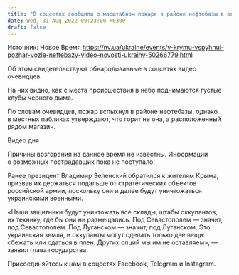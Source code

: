 ```yaml
---
title: "В соцсетях сообщили о масштабном пожаре в районе нефтебазы в оккупированном Крыму — видео"
date: Wed, 31 Aug 2022 09:23:00 +0300
draft: false
---
```

Источник: Новое Время https://nv.ua/ukraine/events/v-krymu-vspyhnul-pozhar-vozle-neftebazy-video-novosti-ukrainy-50266779.html


Об этом свидетельствуют обнародованные в соцсетях видео очевидцев.

На них видно, как с места происшествия в небо поднимаются густые клубы черного дыма.

По словам очевидцев, пожар вспыхнул в районе нефтебазы, однако в местных пабликах утверждают, что горит не она, а расположенный рядом магазин.

 Видео дня   

Причины возгорания на данное время не известны. Информации о возможных пострадавших пока не поступало.

Ранее президент Владимир Зеленский обратился к жителям Крыма, призвав их держаться подальше от стратегических объектов российской армии, поскольку они и далее будут уничтожаться украинскими военными.



«Наши защитники будут уничтожать все склады, штабы оккупантов, их технику, где бы они ни размещались. Под Севастополем — значит, под Севастополем. Под Луганском — значит, под Луганском. Это украинская земля, и оккупанты могут сделать только две вещи: сбежать или сдаться в плен. Других опций мы им не оставляем», — заявил глава государства. 

Присоединяйтесь к нам в соцсетях Facebook, Telegram и Instagram.
